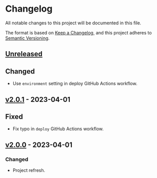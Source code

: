 # Changelog
All notable changes to this project will be documented in this file.

The format is based on [Keep a Changelog], and this project adheres to
[Semantic Versioning].

## [Unreleased]

## Changed
- Use `environment` setting in deploy GitHub Actions workflow.

## [v2.0.1](https://github.com/pawelad/fakester/releases/tag/v2.0.1) - 2023-04-01
## Fixed
- Fix typo in `deploy` GitHub Actions workflow.

## [v2.0.0](https://github.com/pawelad/fakester/releases/tag/v2.0.0) - 2023-04-01
### Changed
- Project refresh.


[keep a changelog]: https://keepachangelog.com/en/1.1.0/
[semantic versioning]: https://semver.org/spec/v2.0.0.html
[unreleased]: https://github.com/pawelad/fakester/compare/main...dev
